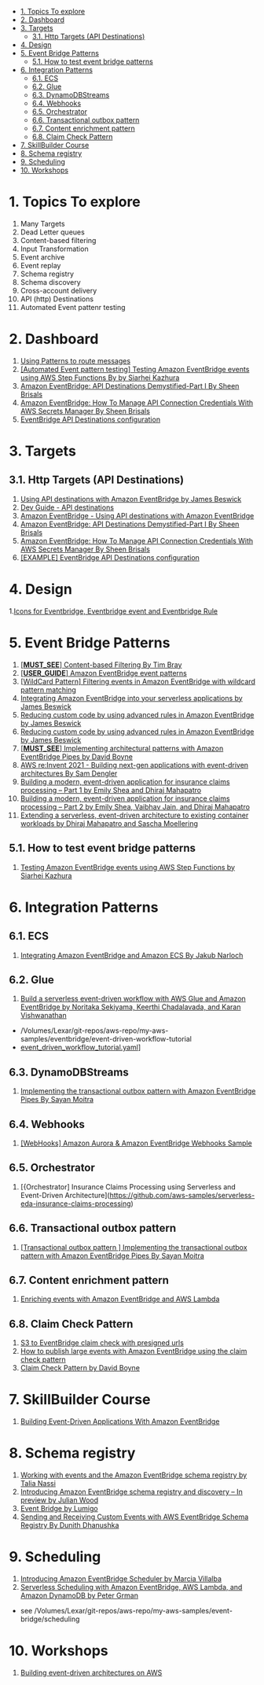 
<!-- TOC -->

- [1. Topics To explore](#1-topics-to-explore)
- [2. Dashboard](#2-dashboard)
- [3. Targets](#3-targets)
  - [3.1. Http Targets (API Destinations)](#31-http-targets-api-destinations)
- [4. Design](#4-design)
- [5. Event Bridge Patterns](#5-event-bridge-patterns)
  - [5.1. How to test event bridge patterns](#51-how-to-test-event-bridge-patterns)
- [6. Integration Patterns](#6-integration-patterns)
  - [6.1. ECS](#61-ecs)
  - [6.2. Glue](#62-glue)
  - [6.3. DynamoDBStreams](#63-dynamodbstreams)
  - [6.4. Webhooks](#64-webhooks)
  - [6.5. Orchestrator](#65-orchestrator)
  - [6.6. Transactional outbox pattern](#66-transactional-outbox-pattern)
  - [6.7. Content enrichment pattern](#67-content-enrichment-pattern)
  - [6.8. Claim Check Pattern](#68-claim-check-pattern)
- [7. SkillBuilder Course](#7-skillbuilder-course)
- [8. Schema registry](#8-schema-registry)
- [9. Scheduling](#9-scheduling)
- [10. Workshops](#10-workshops)

<!-- /TOC -->

# 1. Topics To explore

1. Many Targets
1. Dead Letter queues
1. Content-based filtering
1. Input Transformation
1. Event archive
1. Event replay
1. Schema registry
1. Schema discovery
1. Cross-account delivery
1. API (http) Destinations
1. Automated Event pattenr testing

# 2. Dashboard

1. [Using Patterns to route messages](#5-event-bridge-patterns)
1. [[Automated Event pattern testing] Testing Amazon EventBridge events using AWS Step Functions By by Siarhei Kazhura](https://aws.amazon.com/blogs/compute/testing-amazon-eventbridge-events-using-aws-step-functions/)
1. [Amazon EventBridge: API Destinations Demystified-Part I By Sheen Brisals](https://sbrisals.medium.com/amazon-eventbridge-api-destinations-demystified-part-i-23fa70d9a04d)
1. [Amazon EventBridge: How To Manage API Connection Credentials With AWS Secrets Manager By Sheen Brisals](https://sbrisals.medium.com/amazon-eventbridge-how-to-manage-api-connection-credentials-with-aws-secrets-manager-f773f7d2aac5)
1. [EventBridge API Destinations configuration](https://serverlessland.com/patterns/eventbridge-api-destinations)

# 3. Targets

## 3.1. Http Targets (API Destinations)

1. [Using API destinations with Amazon EventBridge by James Beswick](https://aws.amazon.com/blogs/compute/using-api-destinations-with-amazon-eventbridge/)
1. [Dev Guide - API destinations](https://docs.aws.amazon.com/eventbridge/latest/userguide/eb-api-destinations.html)
1. [Amazon EventBridge - Using API destinations with Amazon EventBridge](https://www.youtube.com/watch?v=2ayxa3AdiK0)
1. [Amazon EventBridge: API Destinations Demystified-Part I By Sheen Brisals](https://sbrisals.medium.com/amazon-eventbridge-api-destinations-demystified-part-i-23fa70d9a04d)
1. [Amazon EventBridge: How To Manage API Connection Credentials With AWS Secrets Manager By Sheen Brisals](https://sbrisals.medium.com/amazon-eventbridge-how-to-manage-api-connection-credentials-with-aws-secrets-manager-f773f7d2aac5)
1. [[EXAMPLE] EventBridge API Destinations configuration](https://serverlessland.com/patterns/eventbridge-api-destinations)

# 4. Design

1.[Icons for Eventbridge, Eventbridge event and Eventbridge Rule](https://aws.amazon.com/blogs/industries/building-a-modern-event-driven-application-for-insurance-claims-processing-part-2/)

# 5. Event Bridge Patterns

1. [[**MUST_SEE**] Content-based Filtering By Tim Bray](https://www.tbray.org/ongoing/When/201x/2019/12/18/Content-based-filtering)
1. [[**USER_GUIDE**] Amazon EventBridge event patterns](https://docs.aws.amazon.com/eventbridge/latest/userguide/eb-event-patterns.html)
1. [[WildCard Pattern] Filtering events in Amazon EventBridge with wildcard pattern matching](https://aws.amazon.com/blogs/compute/filtering-events-in-amazon-eventbridge-with-wildcard-pattern-matching/)
1. [Integrating Amazon EventBridge into your serverless applications by James Beswick](https://aws.amazon.com/blogs/compute/integrating-amazon-eventbridge-into-your-serverless-applications/)
1. [Reducing custom code by using advanced rules in Amazon EventBridge by James Beswick](https://aws.amazon.com/blogs/compute/reducing-custom-code-by-using-advanced-rules-in-amazon-eventbridge/)
1. [Reducing custom code by using advanced rules in Amazon EventBridge by James Beswick ](https://aws.amazon.com/blogs/compute/reducing-custom-code-by-using-advanced-rules-in-amazon-eventbridge/)
1. [[**MUST_SEE**] Implementing architectural patterns with Amazon EventBridge Pipes by David Boyne](https://aws.amazon.com/blogs/compute/implementing-architectural-patterns-with-amazon-eventbridge-pipes/)
1. [AWS re:Invent 2021 - Building next-gen applications with event-driven architectures By Sam Dengler](https://youtu.be/U5GZNt0iMZY?t=805)
1. [Building a modern, event-driven application for insurance claims processing – Part 1 by Emily Shea and Dhiraj Mahapatro](https://aws.amazon.com/blogs/industries/building-a-modern-event-driven-application-for-insurance-claims-processing-part-1/)
1. [Building a modern, event-driven application for insurance claims processing – Part 2 by Emily Shea, Vaibhav Jain, and Dhiraj Mahapatro](https://aws.amazon.com/blogs/industries/building-a-modern-event-driven-application-for-insurance-claims-processing-part-2/)
1. [Extending a serverless, event-driven architecture to existing container workloads by Dhiraj Mahapatro and Sascha Moellering](https://aws.amazon.com/blogs/compute/extending-a-serverless-event-driven-architecture-to-existing-container-workloads/)

## 5.1. How to test event bridge patterns

1. [Testing Amazon EventBridge events using AWS Step Functions by Siarhei Kazhura](https://aws.amazon.com/blogs/compute/testing-amazon-eventbridge-events-using-aws-step-functions/)

# 6. Integration Patterns

## 6.1. ECS

1. [Integrating Amazon EventBridge and Amazon ECS By Jakub Narloch](https://aws.amazon.com/blogs/compute/integrating-amazon-eventbridge-and-amazon-ecs/)

## 6.2. Glue

1. [Build a serverless event-driven workflow with AWS Glue and Amazon EventBridge by Noritaka Sekiyama, Keerthi Chadalavada, and Karan Vishwanathan](https://aws.amazon.com/blogs/big-data/build-a-serverless-event-driven-workflow-with-aws-glue-and-amazon-eventbridge/)
- /Volumes/Lexar/git-repos/aws-repo/my-aws-samples/eventbridge/event-driven-workflow-tutorial
- [event_driven_workflow_tutorial.yaml](./templates/event_driven_workflow_tutorial.yaml)]

## 6.3. DynamoDBStreams
1. [Implementing the transactional outbox pattern with Amazon EventBridge Pipes By Sayan Moitra](https://aws.amazon.com/blogs/compute/implementing-the-transactional-outbox-pattern-with-amazon-eventbridge-pipes/)

## 6.4. Webhooks

1. [[WebHooks] Amazon Aurora & Amazon EventBridge Webhooks Sample](https://github.com/aws-samples/amazon-aurora-eventbridge-webhooks)

## 6.5. Orchestrator

1. [{Orchestrator] Insurance Claims Processing using Serverless and Event-Driven Architecture](https://github.com/aws-samples/serverless-eda-insurance-claims-processing)

## 6.6. Transactional outbox pattern

1. [[Transactional outbox pattern ] Implementing the transactional outbox pattern with Amazon EventBridge Pipes By Sayan Moitra](https://aws.amazon.com/blogs/compute/implementing-the-transactional-outbox-pattern-with-amazon-eventbridge-pipes/)

## 6.7. Content enrichment pattern

1. [Enriching events with Amazon EventBridge and AWS Lambda](https://www.boyney.io/blog/2022-11-01-eventbridge-enrichment-with-lambda)

## 6.8. Claim Check Pattern

1. [S3 to EventBridge claim check with presigned urls](https://serverlessland.com/patterns/s3-to-eventbridge-claim-check-pattern)
1. [How to publish large events with Amazon EventBridge using the claim check pattern](https://www.boyney.io/blog/2022-11-01-eventbridge-claim-check)
1. [Claim Check Pattern by David Boyne](https://serverlessland.com/event-driven-architecture/visuals/claim-check-pattern)

# 7. SkillBuilder Course

1. [Building Event-Driven Applications With Amazon EventBridge](https://explore.skillbuilder.aws/learn/course/15008/building-event-driven-applications-with-amazon-eventbridge)

# 8. Schema registry

1. [Working with events and the Amazon EventBridge schema registry by Talia Nassi ](https://aws.amazon.com/blogs/compute/working-with-events-and-amazon-eventbridge-schema-registry/)
1. [Introducing Amazon EventBridge schema registry and discovery – In preview by Julian Wood](https://aws.amazon.com/blogs/compute/introducing-amazon-eventbridge-schema-registry-and-discovery-in-preview/)
1. [Event Bridge by Lumigo](https://lumigo.io/aws-serverless-ecosystem/amazon-eventbridge/#eventbridge_schema_registry)
1. [Sending and Receiving Custom Events with AWS EventBridge Schema Registry By Dunith Dhanushka](https://medium.com/event-driven-utopia/sending-and-receiving-custom-events-with-aws-eventbridge-schema-registry-b73198b7a140)

# 9. Scheduling

1. [Introducing Amazon EventBridge Scheduler by Marcia Villalba](https://aws.amazon.com/blogs/compute/introducing-amazon-eventbridge-scheduler/)
2. [Serverless Scheduling with Amazon EventBridge, AWS Lambda, and Amazon DynamoDB by Peter Grman](https://aws.amazon.com/blogs/architecture/serverless-scheduling-with-amazon-eventbridge-aws-lambda-and-amazon-dynamodb/)
- see /Volumes/Lexar/git-repos/aws-repo/my-aws-samples/event-bridge/scheduling

# 10. Workshops

1. [Building event-driven architectures on AWS](https://catalog.us-east-1.prod.workshops.aws/workshops/63320e83-6abc-493d-83d8-f822584fb3cb/en-US)